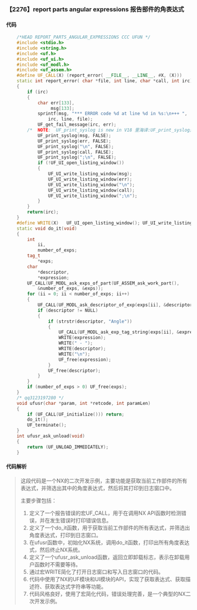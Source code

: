 ### 【2276】report parts angular expressions 报告部件的角表达式

#### 代码

```cpp
    /*HEAD REPORT_PARTS_ANGULAR_EXPRESSIONS CCC UFUN */  
    #include <stdio.h>  
    #include <string.h>  
    #include <uf.h>  
    #include <uf_ui.h>  
    #include <uf_modl.h>  
    #include <uf_assem.h>  
    #define UF_CALL(X) (report_error( __FILE__, __LINE__, #X, (X)))  
    static int report_error( char *file, int line, char *call, int irc)  
    {  
        if (irc)  
        {  
            char err[133],  
                 msg[133];  
            sprintf(msg, "*** ERROR code %d at line %d in %s:\n+++ ",  
                irc, line, file);  
            UF_get_fail_message(irc, err);  
        /*  NOTE:  UF_print_syslog is new in V18 里海译:UF_print_syslog是V18版本新增的功能。 */  
            UF_print_syslog(msg, FALSE);  
            UF_print_syslog(err, FALSE);  
            UF_print_syslog("\n", FALSE);  
            UF_print_syslog(call, FALSE);  
            UF_print_syslog(";\n", FALSE);  
            if (!UF_UI_open_listing_window())  
            {  
                UF_UI_write_listing_window(msg);  
                UF_UI_write_listing_window(err);  
                UF_UI_write_listing_window("\n");  
                UF_UI_write_listing_window(call);  
                UF_UI_write_listing_window(";\n");  
            }  
        }  
        return(irc);  
    }  
    #define WRITE(X)   UF_UI_open_listing_window(); UF_UI_write_listing_window(X)  
    static void do_it(void)  
    {  
        int  
            ii,  
            number_of_exps;  
        tag_t  
            *exps;  
        char  
            *descriptor,  
            *expression;  
        UF_CALL(UF_MODL_ask_exps_of_part(UF_ASSEM_ask_work_part(),  
            &number_of_exps, &exps));  
        for (ii = 0; ii < number_of_exps; ii++)  
        {  
            UF_CALL(UF_MODL_ask_descriptor_of_exp(exps[ii], &descriptor));  
            if (descriptor != NULL)  
            {  
                if (strstr(descriptor, "Angle"))  
                {  
                    UF_CALL(UF_MODL_ask_exp_tag_string(exps[ii], &expression));  
                    WRITE(expression);  
                    WRITE(" - ");  
                    WRITE(descriptor);  
                    WRITE("\n");  
                    UF_free(expression);  
                }  
                UF_free(descriptor);  
            }  
        }  
        if (number_of_exps > 0) UF_free(exps);  
    }  
    /* qq3123197280 */  
    void ufusr(char *param, int *retcode, int paramLen)  
    {  
        if (UF_CALL(UF_initialize())) return;  
        do_it();  
        UF_terminate();  
    }  
    int ufusr_ask_unload(void)  
    {  
        return (UF_UNLOAD_IMMEDIATELY);  
    }

```

#### 代码解析

> 这段代码是一个NX的二次开发示例，主要功能是获取当前工作部件的所有表达式，并筛选出其中的角度表达式，然后将其打印到日志窗口中。
>
> 主要步骤包括：
>
> 1. 定义了一个报告错误的宏UF_CALL，用于在调用NX API函数时检测错误，并在发生错误时打印错误信息。
> 2. 定义了一个do_it函数，用于获取当前工作部件的所有表达式，并筛选出角度表达式，打印到日志窗口。
> 3. 在ufusr函数中，初始化NX系统，调用do_it函数，打印出所有角度表达式，然后终止NX系统。
> 4. 定义了一个ufusr_ask_unload函数，返回立即卸载标志，表示在卸载用户函数时不需要等待。
> 5. 通过宏WRITE简化了打开日志窗口和写入日志窗口的代码。
> 6. 代码中使用了NX的UF模块和UI模块的API，实现了获取表达式、获取描述符、获取表达式字符串等功能。
> 7. 代码风格良好，使用了宏简化代码，错误处理完善，是一个典型的NX二次开发示例。
>
